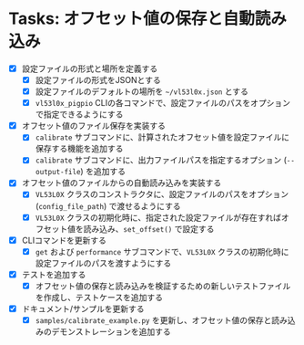 # Tasks: オフセット値の保存と自動読み込み

- [x] 設定ファイルの形式と場所を定義する
    - [x] 設定ファイルの形式をJSONとする
    - [x] 設定ファイルのデフォルトの場所を `~/vl53l0x.json` とする
    - [x] `vl53l0x_pigpio` CLIの各コマンドで、設定ファイルのパスをオプションで指定できるようにする
- [x] オフセット値のファイル保存を実装する
    - [x] `calibrate` サブコマンドに、計算されたオフセット値を設定ファイルに保存する機能を追加する
    - [x] `calibrate` サブコマンドに、出力ファイルパスを指定するオプション (`--output-file`) を追加する
- [x] オフセット値のファイルからの自動読み込みを実装する
    - [x] `VL53L0X` クラスのコンストラクタに、設定ファイルのパスをオプション (`config_file_path`) で渡せるようにする
    - [x] `VL53L0X` クラスの初期化時に、指定された設定ファイルが存在すればオフセット値を読み込み、`set_offset()` で設定する
- [x] CLIコマンドを更新する
    - [x] `get` および `performance` サブコマンドで、`VL53L0X` クラスの初期化時に設定ファイルのパスを渡すようにする
- [x] テストを追加する
    - [x] オフセット値の保存と読み込みを検証するための新しいテストファイルを作成し、テストケースを追加する
- [x] ドキュメント/サンプルを更新する
    - [x] `samples/calibrate_example.py` を更新し、オフセット値の保存と読み込みのデモンストレーションを追加する